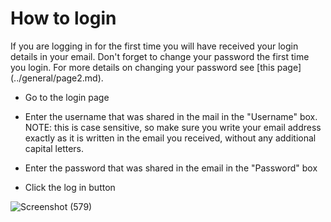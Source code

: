 # How to login
If you are logging in for the first time you will have received your login details in your email. Don't forget to change your password the first time you login. For more details on changing your password see [this page] (../general/page2.md).

- Go to the login page

- Enter the username that was shared in the mail in the "Username" box. NOTE: this is case sensitive, so make sure you write your email address exactly as it is written in the email you received, without any additional capital letters.

- Enter the password that was shared in the email in the "Password" box

- Click the log in button

![Screenshot (579)](https://github.com/user-attachments/assets/26eaaa8c-61bf-4bc4-8212-e81f0cb749fb)

